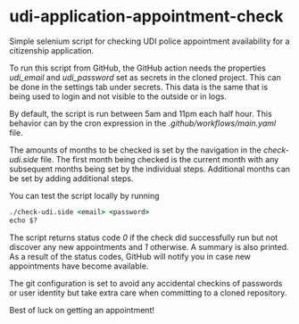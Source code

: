 # udi-application-appointment-check

Simple selenium script for checking UDI police appointment availability for a citizenship application.

To run this script from GitHub, the GitHub action needs the properties *udi_email* and *udi_password*
set as secrets in the cloned project. This can be done in the settings tab under secrets. This data is
the same that is being used to login and not visible to the outside or in logs.

By default, the script is run between 5am and 11pm each half hour. This behavior can by the cron
expression in the *.github/workflows/main.yaml* file.

The amounts of months to be checked is set by the navigation in the *check-udi.side* file. The first month
being checked is the current month with any subsequent months being set by the individual steps. Additional
months can be set by adding additional steps.

You can test the script locally by running

```cmd
./check-udi.side <email> <password>
echo $?
```

The script returns status code *0* if the check did successfully run but not discover any new appointments and
*1* otherwise. A summary is also printed. As a result of the status codes, GitHub will notify you in case new
appointments have become available.

The git configuration is set to avoid any accidental checkins of passwords or user identity but take extra
care when committing to a cloned repository.

Best of luck on getting an appointment!
